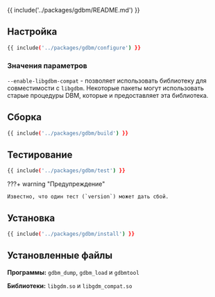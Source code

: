 {{ include('../packages/gdbm/README.md') }}

## Настройка

```bash 
{{ include('../packages/gdbm/configure') }}
```

### Значения параметров

`--enable-libgdbm-compat` - позволяет использовать библиотеку для совместимости c `libgdbm`. Некоторые пакеты могут использовать старые процедуры DBM, которые и предоставляет эта библиотека.

## Сборка

```bash 
{{ include('../packages/gdbm/build') }}
```

## Тестирование

```bash 
{{ include('../packages/gdbm/test') }}
```

???+ warning "Предупреждение"

    Известно, что один тест (`version`) может дать сбой.

## Установка

```bash 
{{ include('../packages/gdbm/install') }}
```

## Установленные файлы

**Программы:** `gdbm_dump`, `gdbm_load` и `gdbmtool`

**Библиотеки:** `libgdm.so` и `libgdm_compat.so`
